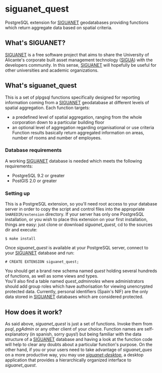 siguanet_quest
==============

PostgreSQL extension for [SIGUANET](https://github.com/labgeo/siguanet-dbsetup) geodatabases providing functions which return aggregate data based on spatial criteria.

## What's SIGUANET?
[SIGUANET](https://github.com/labgeo/siguanet-dbsetup) is a free software project that aims to share the University of Alicante's corporate built asset management technology ([SIGUA](http://www.sigua.ua.es)) with the developers community.
In this sense, [SIGUANET](https://github.com/labgeo/siguanet-dbsetup) will hopefully be useful for other universities and academic organizations.

## What's siguanet_quest
This is a set of plpgsql functions specifically designed for reporting information coming from a [SIGUANET](https://github.com/labgeo/siguanet-dbsetup) geodatabase at different levels of spatial aggregation.
Each function targets:
* a predefined level of spatial aggregation, ranging from the whole corporation down to a particular building floor
* an optional level of aggregation regarding organisational or use criteria
Function results basically return aggregated information on areas, number of rooms and number of employees.

### Database requirements
A working [SIGUANET](https://github.com/labgeo/siguanet-dbsetup) database is needed which meets the following requirements:
* PostgreSQL 9.2 or greater
* PostGIS 2.0 or greater

### Setting up
This is a PostgreSQL extension, so you'll need root access to your database server in order to copy the script and control files into the appropriate `SHAREDIR/extension` directory.
If your server has only one PostgreSQL installation, or you wish to place this extension on your first installation, things are easy:
just clone or download *siguanet_quest*, cd to the sources dir and execute:  
```shell
$ make install
```  
  
Once *siguanet_quest* is available at your PostgreSQL server, connect to your [SIGUANET](https://github.com/labgeo/siguanet-dbsetup) database and run:
```shell
# CREATE EXTENSION siguanet_quest;
```  
  
You should get a brand new schema named *quest* holding several hundreds of functions, as well as some views and types.  
You'll also find a table named *quest_adminroles* where administrators should add group roles which have authorisation for viewing unencrypted protected data.
Currently, personal identifiers (Spain's NIF) are the only data stored in [SIGUANET](https://github.com/labgeo/siguanet-dbsetup) databases which are considered protected.

## How does it work?
As said above, *siguanet_quest* is just a set of functions. Invoke them from *psql*, *pgAdmin* or any other client of your choice.
Function names are self-explanatory (in spanish, sorry guys!) but being familiar with the data structure of a [SIGUANET](https://github.com/labgeo/siguanet-dbsetup) database and having a look at the function code will help to clear any doubts about a particular function's purpose.
On the other hand, if you or your users need to take advantage of *siguanet_ques* on a more productive way, you may use [*siguanet-desktop*](https://github.com/labgeo/siguanet-desktop), a desktop application that provides a hierarchically organized interface to *siguanet_quest*.
